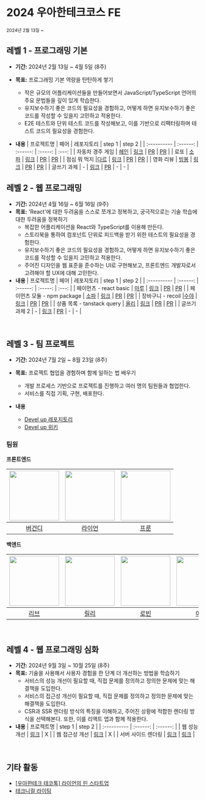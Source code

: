 # 2024 우아한테크코스 FE

<sub>2024년 2월 13일 ~ </sub>

## 레벨 1 - 프로그래밍 기본

- **기간:** 2024년 2월 13일 ~ 4월 5일 (8주)
- **목표:** 프로그래밍 기본 역량을 탄탄하게 쌓기

  - 작은 규모의 어플리케이션들을 만들어보면서 JavaScript/TypeScript 언어의 주요 문법들을 깊이 있게 학습한다.
  - 유지보수하기 좋은 코드의 필요성을 경험하고, 어떻게 하면 유지보수하기 좋은 코드를 작성할 수 있을지 고민하고 적용한다.
  - E2E 테스트와 단위 테스트 코드를 작성해보고, 이를 기반으로 리팩터링하며 테스트 코드의 필요성을 경험한다.

- **내용**
  | 프로젝트명 | 페어 | 레포지토리 | step 1 | step 2 |
  | :---------- | :------: | :------: | :-----: | :---: |
  | 자동차 경주 게임 | [헤인](https://github.com/Hain-tain) | [링크](https://github.com/Parkhanyoung/javascript-racingcar) | [PR](https://github.com/woowacourse/javascript-racingcar/pull/276) | [PR](https://github.com/woowacourse/javascript-racingcar/pull/319) |
  | 로또 | [소파](https://github.com/ss0526100) | [링크](https://github.com/Parkhanyoung/javascript-lotto) | [PR](https://github.com/woowacourse/javascript-lotto/pull/285) | [PR](https://github.com/woowacourse/javascript-lotto/pull/325) |
  | 점심 뭐 먹지 |[다르](https://github.com/pp449) | [링크](https://github.com/Parkhanyoung/javascript-lunch) | [PR](https://github.com/woowacourse/javascript-lunch/pull/135) | [PR](https://github.com/woowacourse/javascript-lunch/pull/152) |
  | 영화 리뷰 | [빙봉](https://github.com/Yoonkyoungme) | [링크](https://github.com/Parkhanyoung/javascript-movie-review) | [PR](https://github.com/woowacourse/javascript-movie-review/pull/134) | [PR](https://github.com/woowacourse/javascript-movie-review/pull/148) |
  | 글쓰기 과제 | - | [링크](https://github.com/Parkhanyoung/woowa-writing) | [PR](https://github.com/woowacourse/woowa-writing/pull/136) | - | - |

## 레벨 2 - 웹 프로그래밍

- **기간:** 2024년 4월 16일 ~ 6월 16일 (9주)
- **목표:** 'React'에 대한 두려움을 스스로 쪼개고 정복하고, 궁극적으로는 기술 학습에 대한 두려움을 정복하기
  - 복잡한 어플리케이션을 React와 TypeScript를 이용해 만든다.
  - 스토리북을 통하여 컴포넌트 단위로 피드백을 받기 위한 테스트의 필요성을 경험한다.
  - 유지보수하기 좋은 코드의 필요성을 경험하고, 어떻게 하면 유지보수하기 좋은 코드를 작성할 수 있을지 고민하고 적용한다.
  - 주어진 디자인을 웹 표준을 준수하는 UI로 구현해보고, 프론트엔드 개발자로서 고려해야 할 UX에 대해 고민한다.
- **내용**
  | 프로젝트명 | 페어 | 레포지토리 | step 1 | step 2 |
  | :---------- | :------: | :------: | :-----: | :---: |
  | 페이먼츠 - react basic | [마루](https://github.com/rbgksqkr) | [링크](https://github.com/Parkhanyoung/react-payments) | [PR](https://github.com/woowacourse/react-payments/pull/366) | [PR](https://github.com/woowacourse/react-payments/pull/387) |
  | 페이먼츠 모듈 - npm package | [소파](https://github.com/ss0526100) | [링크](https://github.com/Parkhanyoung/react-modules) | [PR](https://github.com/woowacourse/react-modules/pull/32) | [PR](https://github.com/woowacourse/react-modules/pull/45) |
  | 장바구니 - recoil |[수야](https://github.com/cys4585) | [링크](https://github.com/Parkhanyoung/react-shopping-cart) | [PR](https://github.com/woowacourse/react-shopping-cart/pull/271) | [PR](https://github.com/woowacourse/react-shopping-cart/pull/285) |
  | 상품 목록 - tanstack query | [올리](https://github.com/ImxYJL) | [링크](https://github.com/Parkhanyoung/react-shopping-products) | [PR](https://github.com/woowacourse/react-shopping-products/pull/20) | [PR](https://github.com/woowacourse/react-shopping-products/pull/49) |
  | 글쓰기 과제 2 | - | [링크](https://github.com/Parkhanyoung/woowa-writing) | [PR](https://github.com/woowacourse/woowa-writing/pull/277) | - | - |

<br/>

## 레벨 3 - 팀 프로젝트

- **기간:** 2024년 7월 2일 ~ 8월 23일 (8주)
- **목표:** 프로젝트 협업을 경험하며 함께 일하는 법 배우기
  - 개발 프로세스 기반으로 프로젝트를 진행하고 여러 명의 팀원들과 협업한다.
  - 서비스를 직접 기획, 구현, 배포한다.
- **내용**

  - [Devel up 레포지토리](https://github.com/woowacourse-teams/2024-devel-up)
  - [Devel up 위키](https://github.com/woowacourse-teams/2024-devel-up/wiki)

### 팀원

**프론트엔드**

| <img src="https://avatars.githubusercontent.com/u/109535991?v=4" width="130" height="130"> | <img src ="https://avatars.githubusercontent.com/u/80797824?v=4" width="130" height="130"> | <img src ="https://avatars.githubusercontent.com/u/121149171?v=4" width="130" height="130"> |
| :----------------------------------------------------------------------------------------: | :----------------------------------------------------------------------------------------: | :-----------------------------------------------------------------------------------------: |
|                                  [버건디][버건디 깃허브]                                   |                                  [라이언][라이언 깃허브]                                   |                                     [프룬][프룬 깃허브]                                     |

**백엔드**

| <img src="https://avatars.githubusercontent.com/u/131349867?v=4" width="130" height="130"> | <img src="https://avatars.githubusercontent.com/u/140090179?v=4" width="130" height="130"> | <img src="https://avatars.githubusercontent.com/u/45223837?v=4" width="130" height="130"> | <img src="https://avatars.githubusercontent.com/u/39932141?v=4" width="130" height="130"> | <img src="https://avatars.githubusercontent.com/u/75781414?v=4" width="130" height="130"> |
| :----------------------------------------------------------------------------------------: | :----------------------------------------------------------------------------------------: | :---------------------------------------------------------------------------------------: | :---------------------------------------------------------------------------------------: | :---------------------------------------------------------------------------------------: |
|                                    [리브][리브 깃허브]                                     |                                    [릴리][릴리 깃허브]                                     |                                    [로빈][로빈 깃허브]                                    |                                    [아톰][아톰 깃허브]                                    |                                    [구름][구름 깃허브]                                    |

[버건디 깃허브]: https://github.com/brgndyy
[라이언 깃허브]: https://github.com/Parkhanyoung
[프룬 깃허브]: https://github.com/chosim-dvlpr
[리브 깃허브]: https://github.com/Minjoo522
[릴리 깃허브]: https://github.com/lilychoibb
[로빈 깃허브]: https://github.com/robinjoon
[아톰 깃허브]: https://github.com/le2sky
[구름 깃허브]: https://github.com/alstn113

<br/>

## 레벨 4 - 웹 프로그래밍 심화

- **기간:** 2024년 9월 3일 ~ 10월 25일 (8주)
- **목표:** 기술을 사용해서 사용자 경험을 한 단계 더 개선하는 방법을 학습하기
  - 서비스의 성능 개선이 필요할 때, 직접 문제를 정의하고 정의한 문제에 맞는 해결책을 도입한다.
  - 서비스의 접근성 개선이 필요할 때, 직접 문제를 정의하고 정의한 문제에 맞는 해결책을 도입한다.
  - CSR과 SSR 렌더링 방식의 특징을 이해하고, 주어진 상황에 적합한 렌더링 방식을 선택해본다. 또한, 이를 리액트 앱과 함께 적용한다.
- **내용**
  | 프로젝트명 | step 1 | step 2 |
  | :---------- | :------: | :------: |
  | 웹 성능 개선 | [링크](https://github.com/woowacourse/perf-basecamp/pull/142) | X |
  | 웹 접근성 개선 | [링크](https://github.com/woowacourse/a11y-airline/pull/110) | X |
  | 서버 사이드 렌더링 | [링크](https://github.com/woowacourse/react-ssr/pull/3) | [링크](https://github.com/woowacourse/react-ssr/pull/41) |

<br/>

## 기타 활동
- [[우아한테크 테코톡] 라이언의 린 스타트업](https://youtu.be/Flm-TqN93Ak)
- [테크니컬 라이팅](https://github.com/woowacourse/woowa-writing/pull/578)
